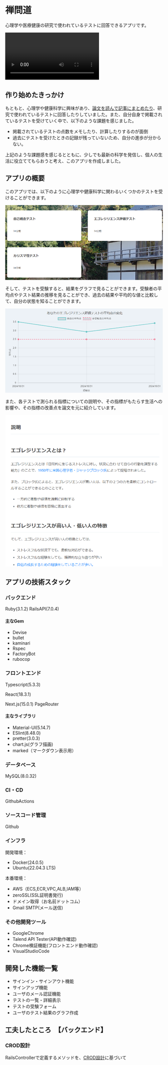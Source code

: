 # 禅問道

心理学や医療健康の研究で使われているテストに回答できるアプリです。

<video src="zenn-mondo.mp4" controls="true"></video>


## 作り始めたきっかけ

もともと、心理学や健康科学に興味があり、[論文を読んで記事にまとめたり](https://mametaro99.github.io/)、研究で使われているテストに回答したりしていました。また、自分自身で掲載されているテストを受けていく中で、以下のような課題を感じました。

- 掲載されているテストの点数をメモしたり、計算したりするのが面倒
- 過去にテストを受けたときの記録が残っていないため、自分の進歩が分からない。

上記のような課題感を感じるとともに、少しでも最新の科学を発信し、個人の生活に役立ててもらおうと考え、このアプリを作成しました。

## アプリの概要

このアプリでは、以下のように心理学や健康科学に関わるいくつかのテストを受けることができます。

![alt text](tests.png)

そして、テストを受験すると、結果をグラフで見ることができます。受験者の平均点やテスト結果の推移を見ることができ、過去の結果や平均的な値と比較して、自分の状態を知ることができます。

![alt text](graph.png)

また、各テストで測られる指標についての説明や、その指標がもたらす生活への影響や、その指標の改善点を論文を元に紹介しています。

![alt text](instruction.png)

## アプリの技術スタック

### バックエンド
Ruby(3.1.2)
RailsAPI(7.0.4)

#### 主なGem

- Devise
- bullet
- kaminari
- Rspec
- FactoryBot
- rubocop

### フロントエンド
Typescript(5.3.3)

React(18.3.1)

Next.js(15.0.1) PageRouter

#### 主なライブラリ

- Material-UI(5.14.7)
- ESlint(8.48.0)
- pretter(3.0.3)
- chart.js(グラフ描画)
- marked（マークダウン表示用）

### データベース
MySQL(8.0.32)


### CI・CD
GithubActions

### ソースコード管理
Github

### インフラ
開発環境：
- Docker(24.0.5)
- Ubuntu(22.04.3 LTS)

本番環境：
- AWS（ECS,ECR,VPC,ALB,IAM等）
- zeroSSL(SSL証明書発行)
- ドメイン取得（お名前ドットコム）
- Gmail SMTP(メール送信)

### その他開発ツール

- GoogleChrome
- Talend API Tester(API動作確認)
- Chrome検証機能(フロントエンド動作確認)
- VisualStudioCode



## 開発した機能一覧

- サインイン・サインアウト機能
- サインアップ機能
- ユーザのメール認証機能
- テストの一覧・詳細表示
- テストの受験フォーム
- ユーザのテスト結果のグラフ作成

## 工夫したところ　【バックエンド】

### CROD設計

RailsControllerで定義するメソッドを、[CROD設計]()に基づいて

